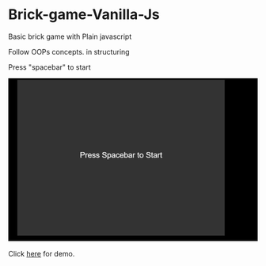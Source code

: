 # Brick-game-Vanilla-Js
Basic brick game with Plain javascript

Follow OOPs concepts. in structuring

Press  "spacebar" to start

![](brick.gif)

Click [here](https://brick-game-vanilla-js.pages.dev/) for demo.
